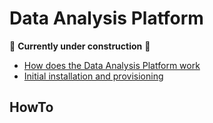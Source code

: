 
# Data Analysis Platform

:construction: **Currently under construction** :construction:

- [How does the Data Analysis Platform work](architecture.md)
- [Initial installation and provisioning](provision.md)

## HowTo

